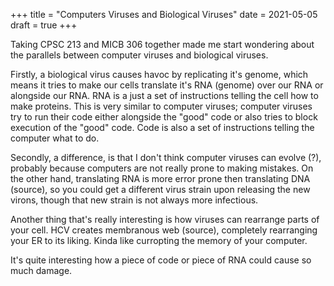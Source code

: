 +++
title = "Computers Viruses and Biological Viruses"
date = 2021-05-05
draft = true
+++

Taking CPSC 213 and MICB 306 together made me start wondering about the parallels between computer viruses and biological viruses. 

Firstly, a biological virus causes havoc by replicating it's genome, which means it tries to make our cells translate it's RNA (genome) over our RNA or alongside our RNA. RNA is a just a set of instructions telling the cell how to make proteins. This is very similar to computer viruses; computer viruses try to run their code either alongside the "good" code or also tries to block execution of the "good" code. Code is also a set of instructions telling the computer what to do. 

Secondly, a difference, is that I don't think computer viruses can evolve (?), probably because computers are not really prone to making mistakes. On the other hand, translating RNA is more error prone then translating DNA (source), so you could get a different virus strain upon releasing the new virons, though that new strain is not always more infectious. 

Another thing that's really interesting is how viruses can rearrange parts of your cell. HCV creates membranous web (source), completely rearranging your ER to its liking. Kinda like curropting the memory of your computer. 

It's quite interesting how a piece of code or piece of RNA could cause so much damage. 